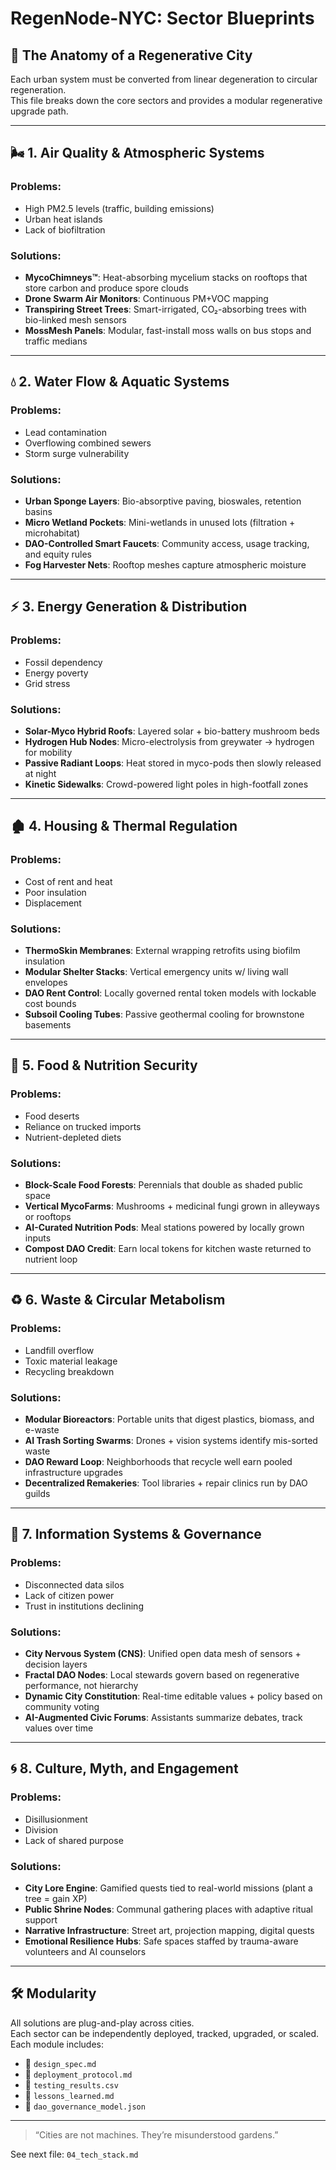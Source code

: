 # RegenNode-NYC: Sector Blueprints

## 🧱 The Anatomy of a Regenerative City

Each urban system must be converted from linear degeneration to circular regeneration.  
This file breaks down the core sectors and provides a modular regenerative upgrade path.

---

## 🌬️ 1. Air Quality & Atmospheric Systems

### Problems:
- High PM2.5 levels (traffic, building emissions)
- Urban heat islands
- Lack of biofiltration

### Solutions:
- **MycoChimneys™**: Heat-absorbing mycelium stacks on rooftops that store carbon and produce spore clouds
- **Drone Swarm Air Monitors**: Continuous PM+VOC mapping
- **Transpiring Street Trees**: Smart-irrigated, CO₂-absorbing trees with bio-linked mesh sensors
- **MossMesh Panels**: Modular, fast-install moss walls on bus stops and traffic medians

---

## 💧 2. Water Flow & Aquatic Systems

### Problems:
- Lead contamination
- Overflowing combined sewers
- Storm surge vulnerability

### Solutions:
- **Urban Sponge Layers**: Bio-absorptive paving, bioswales, retention basins
- **Micro Wetland Pockets**: Mini-wetlands in unused lots (filtration + microhabitat)
- **DAO-Controlled Smart Faucets**: Community access, usage tracking, and equity rules
- **Fog Harvester Nets**: Rooftop meshes capture atmospheric moisture

---

## ⚡ 3. Energy Generation & Distribution

### Problems:
- Fossil dependency
- Energy poverty
- Grid stress

### Solutions:
- **Solar-Myco Hybrid Roofs**: Layered solar + bio-battery mushroom beds
- **Hydrogen Hub Nodes**: Micro-electrolysis from greywater → hydrogen for mobility
- **Passive Radiant Loops**: Heat stored in myco-pods then slowly released at night
- **Kinetic Sidewalks**: Crowd-powered light poles in high-footfall zones

---

## 🏚️ 4. Housing & Thermal Regulation

### Problems:
- Cost of rent and heat
- Poor insulation
- Displacement

### Solutions:
- **ThermoSkin Membranes**: External wrapping retrofits using biofilm insulation
- **Modular Shelter Stacks**: Vertical emergency units w/ living wall envelopes
- **DAO Rent Control**: Locally governed rental token models with lockable cost bounds
- **Subsoil Cooling Tubes**: Passive geothermal cooling for brownstone basements

---

## 🌾 5. Food & Nutrition Security

### Problems:
- Food deserts
- Reliance on trucked imports
- Nutrient-depleted diets

### Solutions:
- **Block-Scale Food Forests**: Perennials that double as shaded public space
- **Vertical MycoFarms**: Mushrooms + medicinal fungi grown in alleyways or rooftops
- **AI-Curated Nutrition Pods**: Meal stations powered by locally grown inputs
- **Compost DAO Credit**: Earn local tokens for kitchen waste returned to nutrient loop

---

## ♻️ 6. Waste & Circular Metabolism

### Problems:
- Landfill overflow
- Toxic material leakage
- Recycling breakdown

### Solutions:
- **Modular Bioreactors**: Portable units that digest plastics, biomass, and e-waste
- **AI Trash Sorting Swarms**: Drones + vision systems identify mis-sorted waste
- **DAO Reward Loop**: Neighborhoods that recycle well earn pooled infrastructure upgrades
- **Decentralized Remakeries**: Tool libraries + repair clinics run by DAO guilds

---

## 🧠 7. Information Systems & Governance

### Problems:
- Disconnected data silos
- Lack of citizen power
- Trust in institutions declining

### Solutions:
- **City Nervous System (CNS)**: Unified open data mesh of sensors + decision layers
- **Fractal DAO Nodes**: Local stewards govern based on regenerative performance, not hierarchy
- **Dynamic City Constitution**: Real-time editable values + policy based on community voting
- **AI-Augmented Civic Forums**: Assistants summarize debates, track values over time

---

## 🌀 8. Culture, Myth, and Engagement

### Problems:
- Disillusionment
- Division
- Lack of shared purpose

### Solutions:
- **City Lore Engine**: Gamified quests tied to real-world missions (plant a tree = gain XP)
- **Public Shrine Nodes**: Communal gathering places with adaptive ritual support
- **Narrative Infrastructure**: Street art, projection mapping, digital quests
- **Emotional Resilience Hubs**: Safe spaces staffed by trauma-aware volunteers and AI counselors

---

## 🛠 Modularity

All solutions are plug-and-play across cities.  
Each sector can be independently deployed, tracked, upgraded, or scaled.  
Each module includes:

- 📁 `design_spec.md`
- 🔧 `deployment_protocol.md`
- 🧪 `testing_results.csv`
- 🧠 `lessons_learned.md`
- 🪪 `dao_governance_model.json`

---

> “Cities are not machines. They’re misunderstood gardens.”

See next file: `04_tech_stack.md`
